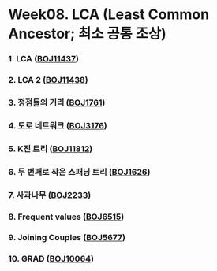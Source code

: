 # Week08. LCA (Least Common Ancestor; 최소 공통 조상)

### 1. LCA					 ([BOJ11437](https://boj.kr/11437))

### 2. LCA 2				      ([BOJ11438](https://boj.kr/11438))

### 3. 정점들의 거리			    ([BOJ1761](https://boj.kr/1761))

### 4. 도로 네트워크 			   ([BOJ3176](https://boj.kr/3176))

### 5. K진 트리				   ([BOJ11812](https://boj.kr/11812))

### 6. 두 번째로 작은 스패닝 트리	([BOJ1626](https://boj.kr/1626))

### 7. 사과나무			 	  ([BOJ2233](https://boj.kr/2233))

### 8. Frequent values 		 ([BOJ6515](https://boj.kr/6515))

### 9. Joining Couples 		  ([BOJ5677](https://boj.kr/5677))

### 10. GRAD 				   ([BOJ10064](https://boj.kr/10064))
